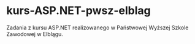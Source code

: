 # kurs-ASP.NET-pwsz-elblag
 Zadania z kursu ASP.NET realizowanego w Państwowej Wyższej Szkole Zawodowej w Elblągu.
